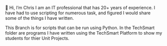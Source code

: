 👋 Hi, I’m Chris
I am an IT professional that has 20+ years of experience. I have had to use scripting for numerous task, and figured I would share some of the things I have written.

This Branch is for scripts that can be run using Python. In the TechSmart folder are programs I have written using the TechSmart Platform to show my students for thier Unit Projects.


<!---
wisper1977/wisper1977 is a ✨ special ✨ repository because its `README.md` (this file) appears on your GitHub profile.
You can click the Preview link to take a look at your changes.
--->
